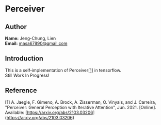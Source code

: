 # Perceiver

## Author
**Name:** Jeng-Chung, Lien<br/>
**Email:** masa67890@gmail.com

## Introduction
This is a self-implementation of Perceiver[[1]](#reference_anchor1) in tensorflow.</br>
Still Work In Progress!

## Reference
<a name="reference_anchor1"></a>[1] A. Jaegle, F. Gimeno, A. Brock, A. Zisserman, O. Vinyals, and J. Carreira, "Perceiver: General Perception with Iterative Attention", Jun. 2021. [Online]. Available: [https://arxiv.org/abs/2103.03206](https://arxiv.org/abs/2103.03206)